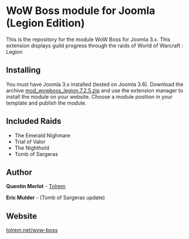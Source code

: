 # WoW Boss module for Joomla (Legion Edition)

This is the repository for the module WoW Boss for Joomla 3.x. This extension displays guild progress through the raids of World of Warcraft : Legion

## Installing

You must have Joomla 3.x installed (tested on Joomla 3.6). 
Download the archive [mod_wowboss_legion.7.2.5.zip](http://www.tolrem.net/download/97/) and use the extension manager to install the module on your website. 
Choose a module position in your template and publish the module.


## Included Raids

* The Emerald Nighmare
* Trial of Valor
* The Nighthold
* Tomb of Sargeras

## Author

**Quentin Merlot** - [Tolrem](https://github.com/Tolrem)

**Eric Mulder** - (Tomb of Sargeras update)

## Website

[tolrem.net/wow-boss](http://www.tolrem.net/wow-boss)
